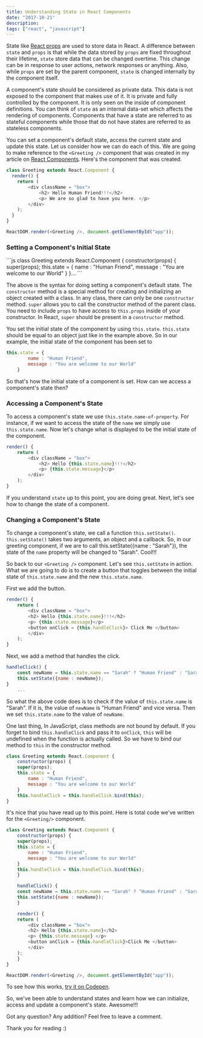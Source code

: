 ```yaml
---
title: Understanding State in React Components
date: "2017-10-21"
description: 
tags: ["react", "javascript"]
---
```


State like [React props](https://dev.to/sarah_chima/react-properties-cml) are used to store data in React. A difference between `state` and `props` is that while the data stored by `props` are fixed throughout their lifetime, `state` store data that can be changed overtime. This change can be in response to user actions, network responses or anything. Also, while `props` are set by the parent component, `state` is changed internally by the component itself.

A component's state should be considered as private data. This data is not exposed to the component that makes use of it. It is private and fully controlled by the component. It is only seen on the inside of component definitions. You can think of `state` as an internal data-set which affects the rendering of components. 
Components that have a state are referred to as stateful components while those that do not have states are referred to as stateless components. 

You can set a component's default state, access the current state and update this state. Let us consider how we can do each of this. We are going to make reference to the `<Greeting />` component that was created in my article on [React Components](https://dev.to/sarah_chima/an-introduction-to-react-components-cke).
Here's the component that was created.

```js  
class Greeting extends React.Component {
  render() {
    return (
		<div className = "box">
			<h2> Hello Human Friend!!!</h2>
			<p> We are so glad to have you here. </p>
		</div>
    );
  }
}

ReactDOM.render(<Greeting />, document.getElementById("app"));
```

<h3>Setting a Component's Initial State </h3>
```js
class Greeting extends React.Component {
	constructor(props) {
	super(props);
	this.state = {
		name : "Human Friend", 
		message : "You are welcome to our World"
	}
	}...
```      

The above is the syntax for doing setting a component's default state. The `constructor` method is a special method for creating and initializing an object created with a class. In any class, there can only be one `constructor` method. `super` allows you to call the constructor method of the parent class. You need to  include `props` to have access to `this.props` inside of your constructor. In React, `super` should be present in a `constructor` method.

You set the initial state of the component by using `this.state`. `this.state` should be equal to an object just like in the example above. So in our example, the initial state of the component has been set to 

```js
this.state = {
		name : "Human Friend", 
		message : "You are welcome to our World"
	}
```
So that's how the initial state of a component is set. How can we access a component's state then?

<h3>Accessing a Component's State</h3>

To access a component's state  we use `this.state.name-of-property`. For instance, if we want to access the state of the `name` we simply use `this.state.name`.
Now let's change what is displayed to be the initial state of the component. 
```js   
render() {
	return (
		<div className = "box">
			<h2> Hello {this.state.name}!!!</h2>
			<p> {this.state.message}</p>
		</div>
	);
}
```
If you understand `state` up to this point, you are doing great. Next, let's see how to change the state of a component.

<h3>Changing a Component's State</h3>

To change a component's state, we call a function `this.setState()`. `this.setState()` takes two arguments, an object and a callback. So, in our greeting component, if we are to call this.setState({name : "Sarah"}), the state of the `name` property will be changed to "Sarah". Cool!!!

So back to our `<Greeting />` component. Let's see `this.setState` in action. What we are going to do is to create a button that toggles between the initial state of `this.state.name` and the new `this.state.name`.

First we add the button.
```js
render() {
	return (
		<div className = "box">
		<h2> Hello {this.state.name}!!!</h2>
		<p> {this.state.message}</p>
		<button onClick = {this.handleClick}> Click Me </button>
		</div>
	);
}
```

Next, we add a method that handles the click.
    
```js
handleClick() {
	const newName = this.state.name == "Sarah" ? "Human Friend" : "Sarah";
	this.setState({name : newName});
}
	...
```

So what the above code does is to check if the value of `this.state.name` is "Sarah". If it is, the value of `newName` is "Human Friend" and vice versa. Then we set `this.state.name` to the value of `newName`.

One last thing, In JavaScript, class methods are not bound by default. If you forget to bind `this.handleClick` and pass it to `onClick`, `this` will be undefined when the function is actually called. So we have to bind our method to `this` in the constructor method.

```js
class Greeting extends React.Component {
	constructor(props) {
	super(props);
	this.state = {
		name : "Human Friend", 
		message : "You are welcome to our World"
	}
	this.handleClick = this.handleClick.bind(this);
}
```

It's nice that you have read up to this point. Here is total code we've written for the `<Greeting/>` component.

```js    
class Greeting extends React.Component {
	constructor(props) {
	super(props);
	this.state = {
		name : "Human Friend", 
		message : "You are welcome to our World"
	}
	this.handleClick = this.handleClick.bind(this);
	}

	handleClick() {
	const newName = this.state.name == "Sarah" ? "Human Friend" : "Sarah";
	this.setState({name : newName});
	}

	render() {
	return (
		<div className = "box">
		<h2> Hello {this.state.name}</h2>
		<p> {this.state.message} </p>
		<button onClick = {this.handleClick}>Click Me </button>
		</div>
	);
	}
}

ReactDOM.render(<Greeting />, document.getElementById("app"));
```

To see how this works, [try it on Codepen](https://codepen.io/sayrah901/pen/EwJNjQ).

So, we've been able to understand states and learn how we can initialize, access and update a component's state. Awesome!!!

Got any question? Any addition? Feel free to leave a comment.

Thank you for reading :)